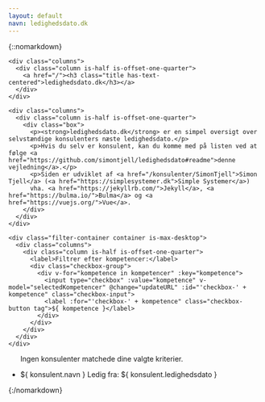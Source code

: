 ```yaml
---
layout: default
navn: ledighedsdato.dk
---
```

{::nomarkdown}
<div id="app" class="container is-max-desktop">
    

    <div class="columns">
      <div class="column is-half is-offset-one-quarter">
        <a href="/"><h3 class="title has-text-centered">ledighedsdato.dk</h3></a>
      </div>
    </div>

    <div class="columns">
      <div class="column is-half is-offset-one-quarter">
        <div class="box">
          <p><strong>ledighedsdato.dk</strong> er en simpel oversigt over selvstændige konsulenters næste ledighedsdato.</p>
          <p>Hvis du selv er konsulent, kan du komme med på listen ved at følge <a href="https://github.com/simontjell/ledighedsdato#readme">denne vejledning</a>.</p>
          <p>Siden er udviklet af <a href="/konsulenter/SimonTjell">Simon Tjell</a> (<a href="https://simplesystemer.dk">Simple Systemer</a>) 
          vha. <a href="https://jekyllrb.com/">Jekyll</a>, <a href="https://bulma.io/">Bulma</a> og <a href="https://vuejs.org/">Vue</a>.
        </div>    
      </div>
    </div>

    <div class="filter-container container is-max-desktop">
      <div class="columns">
        <div class="column is-half is-offset-one-quarter">
          <label>Filtrer efter kompetencer:</label>
          <div class="checkbox-group">
            <div v-for="kompetence in kompetencer" :key="kompetence">
              <input type="checkbox" :value="kompetence" v-model="selectedKompetencer" @change="updateURL" :id="'checkbox-' + kompetence" class="checkbox-input">
              <label :for="'checkbox-' + kompetence" class="checkbox-button tag">${ kompetence }</label>
            </div>
          </div>
        </div>
      </div>
    </div>

  <div class="container">
    <ul class="konsulent-list">
      <div v-if="filteredKonsulenter.length === 0">
          <p>Ingen konsulenter matchede dine valgte kriterier.</p>
      </div>
    <li v-for="konsulent in filteredKonsulenter" class="konsulent">
        <a :href="konsulent.link" class="navn">${ konsulent.navn }</a>
        <span class="dato">Ledig fra: ${ konsulent.ledighedsdato }</span>
      </li>
    </ul>
  </div>
</div>
{:/nomarkdown}

<script src="https://cdn.jsdelivr.net/npm/vue/dist/vue.js"></script>

<script>
  new Vue({
    delimiters: ['${', '}'],
    el: '#app',
    data: {
      konsulenter: [
        {% for konsulent in site.konsulenter %}
          {
            navn: "{{ konsulent.navn }}",
            ledighedsdato: "{{ konsulent.ledighedsdato }}",
            link: "{{ konsulent.link }}",
            kompetencer: "{{ konsulent.kompetencer }}".split(','),
            linkedin: "{{ konsulent.linkedin }}"
          },
        {% endfor %}
      ],
      kompetencer: [],
      selectedKompetencer: []
    },
    computed: {
        filteredKonsulenter() {
            if (this.selectedKompetencer.length === 0) {
                return this.konsulenter;
            } else {
                return this.konsulenter.filter((konsulent) => {
                    return this.selectedKompetencer.every((kompetence) =>
                    konsulent.kompetencer.includes(kompetence)
                    );
                });
            }
        },
    },
    methods: {
      updateURL: function() {
        var params = new URLSearchParams();
        for(k of this.selectedKompetencer)
        {
          params.append('kompetencer', k);
        }
        history.replaceState({}, '', '?'+ params.toString());
      },
      loadFilterFromURL: function() {
        var params = new URLSearchParams(window.location.search);
        var kompetencer = params.getAll('kompetencer');
        this.selectedKompetencer = kompetencer;
        console.log(this.selectedKompetencer);
      }
    },
    created: function() {
      var self = this;
      self.loadFilterFromURL();
      this.konsulenter.forEach(function(konsulent) {
         konsulent.kompetencer.forEach(function(kompetence) {
          if (!self.kompetencer.includes(kompetence)) {
            self.kompetencer.push(kompetence);
          }
         })
       })
    }
});
</script>
